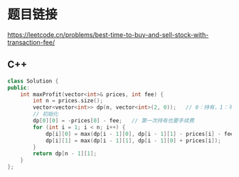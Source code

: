 # 题目链接

https://leetcode.cn/problems/best-time-to-buy-and-sell-stock-with-transaction-fee/

## C++

```cpp
class Solution {
public:
    int maxProfit(vector<int>& prices, int fee) {
        int n = prices.size();
        vector<vector<int>> dp(n, vector<int>(2, 0));   // 0：持有，1：不持有
        // 初始化
        dp[0][0] = -prices[0] - fee;   // 第一次持有也要手续费
        for (int i = 1; i < n; i++) {
            dp[i][0] = max(dp[i - 1][0], dp[i - 1][1] - prices[i] - fee);   // 每一次买入时都交手续费
            dp[i][1] = max(dp[i - 1][1], dp[i - 1][0] + prices[i]);
        }
        return dp[n - 1][1];
    }
};
```